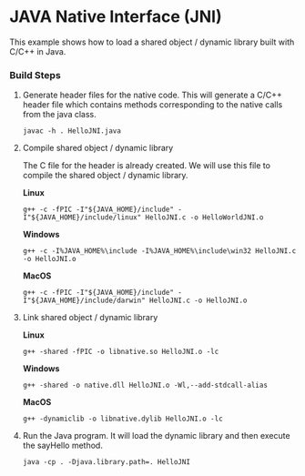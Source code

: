 # JAVA Native Interface (JNI)

This example shows how to load a shared object / dynamic library built with C/C++ in Java.

### Build Steps

1. Generate header files for the native code. This will generate a C/C++ header file which contains methods corresponding to the native calls from the java class.

    ```
    javac -h . HelloJNI.java
    ```

2. Compile shared object / dynamic library

    The C file for the header is already created. We will use this file to compile the shared object / dynamic library.

    **Linux**

    ```
    g++ -c -fPIC -I"${JAVA_HOME}/include" -I"${JAVA_HOME}/include/linux" HelloJNI.c -o HelloWorldJNI.o
    ```

    **Windows**

    ```
    g++ -c -I%JAVA_HOME%\include -I%JAVA_HOME%\include\win32 HelloJNI.c -o HelloJNI.o
    ```

    **MacOS**

    ```
    g++ -c -fPIC -I"${JAVA_HOME}/include" -I"${JAVA_HOME}/include/darwin" HelloJNI.c -o HelloJNI.o
    ```

3.  Link shared object / dynamic library

    **Linux**

    ```
    g++ -shared -fPIC -o libnative.so HelloJNI.o -lc
    ```

    **Windows**

    ```
    g++ -shared -o native.dll HelloJNI.o -Wl,--add-stdcall-alias
    ```

    **MacOS**

    ```
    g++ -dynamiclib -o libnative.dylib HelloJNI.o -lc
    ```

4. Run the Java program. It will load the dynamic library and then execute the sayHello method.

    ```
    java -cp . -Djava.library.path=. HelloJNI
    ```